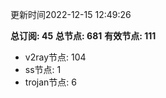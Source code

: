 更新时间2022-12-15 12:49:26

**总订阅: 45**
**总节点: 681**
**有效节点: 111**
- v2ray节点: 104
- ss节点: 1
- trojan节点: 6
